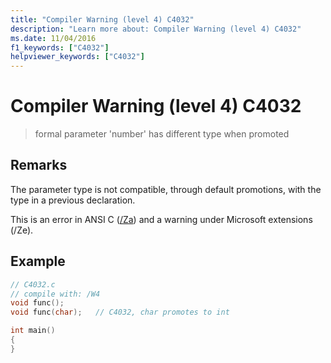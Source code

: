 ```yaml
---
title: "Compiler Warning (level 4) C4032"
description: "Learn more about: Compiler Warning (level 4) C4032"
ms.date: 11/04/2016
f1_keywords: ["C4032"]
helpviewer_keywords: ["C4032"]
---
```

# Compiler Warning (level 4) C4032

> formal parameter 'number' has different type when promoted

## Remarks

The parameter type is not compatible, through default promotions, with the type in a previous declaration.

This is an error in ANSI C ([/Za](../../build/reference/za-ze-disable-language-extensions.md)) and a warning under Microsoft extensions (/Ze).

## Example

```c
// C4032.c
// compile with: /W4
void func();
void func(char);   // C4032, char promotes to int

int main()
{
}
```
